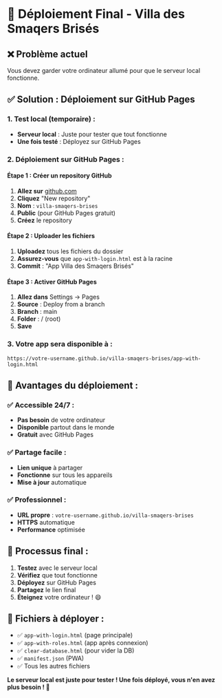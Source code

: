 # 🚀 Déploiement Final - Villa des Smaqers Brisés

## ❌ Problème actuel
Vous devez garder votre ordinateur allumé pour que le serveur local fonctionne.

## ✅ Solution : Déploiement sur GitHub Pages

### **1. Test local (temporaire) :**
- **Serveur local** : Juste pour tester que tout fonctionne
- **Une fois testé** : Déployez sur GitHub Pages

### **2. Déploiement sur GitHub Pages :**

#### **Étape 1 : Créer un repository GitHub**
1. **Allez sur** [github.com](https://github.com)
2. **Cliquez** "New repository"
3. **Nom** : `villa-smaqers-brises`
4. **Public** (pour GitHub Pages gratuit)
5. **Créez** le repository

#### **Étape 2 : Uploader les fichiers**
1. **Uploadez** tous les fichiers du dossier
2. **Assurez-vous** que `app-with-login.html` est à la racine
3. **Commit** : "App Villa des Smaqers Brisés"

#### **Étape 3 : Activer GitHub Pages**
1. **Allez dans** Settings → Pages
2. **Source** : Deploy from a branch
3. **Branch** : main
4. **Folder** : / (root)
5. **Save**

### **3. Votre app sera disponible à :**
```
https://votre-username.github.io/villa-smaqers-brises/app-with-login.html
```

## 🎉 Avantages du déploiement :

### **✅ Accessible 24/7 :**
- **Pas besoin** de votre ordinateur
- **Disponible** partout dans le monde
- **Gratuit** avec GitHub Pages

### **✅ Partage facile :**
- **Lien unique** à partager
- **Fonctionne** sur tous les appareils
- **Mise à jour** automatique

### **✅ Professionnel :**
- **URL propre** : `votre-username.github.io/villa-smaqers-brises`
- **HTTPS** automatique
- **Performance** optimisée

## 📱 Processus final :

1. **Testez** avec le serveur local
2. **Vérifiez** que tout fonctionne
3. **Déployez** sur GitHub Pages
4. **Partagez** le lien final
5. **Éteignez** votre ordinateur ! 😄

## 🔧 Fichiers à déployer :
- ✅ `app-with-login.html` (page principale)
- ✅ `app-with-roles.html` (app après connexion)
- ✅ `clear-database.html` (pour vider la DB)
- ✅ `manifest.json` (PWA)
- ✅ Tous les autres fichiers

**Le serveur local est juste pour tester ! Une fois déployé, vous n'en avez plus besoin ! 🚀**
